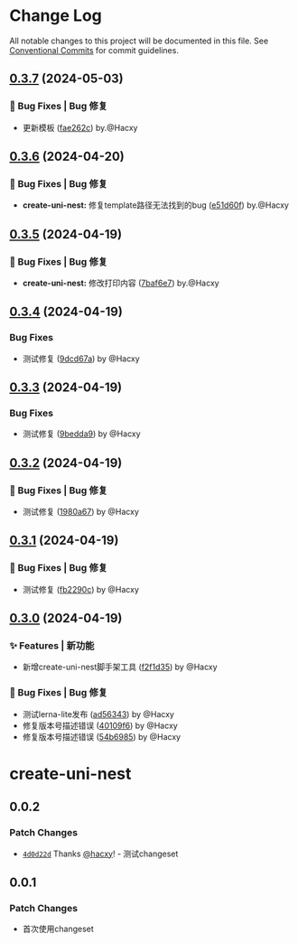 # Change Log

All notable changes to this project will be documented in this file.
See [Conventional Commits](https://conventionalcommits.org) for commit guidelines.

## [0.3.7](https://github.com/hacxy/uni-nest/compare/v0.3.6...v0.3.7) (2024-05-03)

### 🐛 Bug Fixes | Bug 修复

* 更新模板 ([fae262c](https://github.com/hacxy/uni-nest/commit/fae262c949dd444394f1b34f035e0956084db1c1)) by.@Hacxy

## [0.3.6](https://github.com/hacxy/uni-nest/compare/v0.3.5...v0.3.6) (2024-04-20)

### 🐛 Bug Fixes | Bug 修复

* **create-uni-nest:** 修复template路径无法找到的bug ([e51d60f](https://github.com/hacxy/uni-nest/commit/e51d60f03573173b80de850d853e8d0ee196fcd8)) by.@Hacxy

## [0.3.5](https://github.com/hacxy/uni-nest/compare/v0.3.4...v0.3.5) (2024-04-19)

### 🐛 Bug Fixes | Bug 修复

* **create-uni-nest:** 修改打印内容 ([7baf6e7](https://github.com/hacxy/uni-nest/commit/7baf6e75edf01dcc39d393d0e843fecda49fabe9)) by.@Hacxy

## [0.3.4](https://github.com/hacxy/uni-nest/compare/v0.3.3...v0.3.4) (2024-04-19)

### Bug Fixes

* 测试修复 ([9dcd67a](https://github.com/hacxy/uni-nest/commit/9dcd67acd8ee7b5c7dc9bbe6e09963ed08b20157)) by @Hacxy

## [0.3.3](https://github.com/hacxy/uni-nest/compare/v0.3.2...v0.3.3) (2024-04-19)

### Bug Fixes

* 测试修复 ([9bedda9](https://github.com/hacxy/uni-nest/commit/9bedda9f956c81dad3b2bbd4184ea7c2cc787cce)) by @Hacxy

## [0.3.2](https://github.com/hacxy/uni-nest/compare/v0.3.1...v0.3.2) (2024-04-19)

### 🐛 Bug Fixes | Bug 修复

* 测试修复 ([1980a67](https://github.com/hacxy/uni-nest/commit/1980a674071f0cb831ea8b6b3711967e31c229a4)) by @Hacxy

## [0.3.1](https://github.com/hacxy/uni-nest/compare/v0.3.0...v0.3.1) (2024-04-19)

### 🐛 Bug Fixes | Bug 修复

* 测试修复 ([fb2290c](https://github.com/hacxy/uni-nest/commit/fb2290c241f44972d3b1debc5d4571bc279ad8b9)) by @Hacxy

## [0.3.0](https://github.com/hacxy/uni-nest/compare/v0.2.3...v0.3.0) (2024-04-19)

### ✨ Features | 新功能

* 新增create-uni-nest脚手架工具 ([f2f1d35](https://github.com/hacxy/uni-nest/commit/f2f1d351c1a22598440d7e282356120cb203a818)) by @Hacxy

### 🐛 Bug Fixes | Bug 修复

* 测试lerna-lite发布 ([ad56343](https://github.com/hacxy/uni-nest/commit/ad56343ef47ed206599278ceee914ca5b4013ab6)) by @Hacxy
* 修复版本号描述错误 ([40109f6](https://github.com/hacxy/uni-nest/commit/40109f60dba9279f2c277ae52bb69fc8ed11165c)) by @Hacxy
* 修复版本号描述错误 ([54b6985](https://github.com/hacxy/uni-nest/commit/54b6985455fbed244a07eadcf6c925c26400bc65)) by @Hacxy

# create-uni-nest

## 0.0.2

### Patch Changes

- [`4d0d22d`](https://github.com/hacxy/uni-nest/commit/4d0d22d29b13849b6faf64b644ebd2973377f5b4) Thanks [@hacxy](https://github.com/hacxy)! - 测试changeset

## 0.0.1

### Patch Changes

- 首次使用changeset
